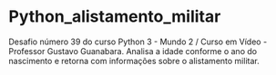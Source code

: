 # Python_alistamento_militar
Desafio número 39 do curso Python 3 - Mundo 2 / Curso em Vídeo - Professor Gustavo Guanabara.
Analisa a idade conforme o ano do nascimento e retorna com informações sobre o alistamento militar.
